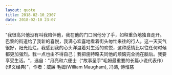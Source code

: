 ```yaml
---
layout: quote
title: 2018-02-10_2307
date: 2018-02-10 23:07
---
```


"我很高兴他没有叫我陪伴他，我在他的门口同他分了手，如释重负地独自走开。巴黎的街道给了我新的喜悦，我满心欢喜地看着街头匆忙来往的行人。这一天天气很好，阳光灿烂，我感到我的心头洋溢着对生活的欢悦，这种感情比以往任何时候都更加强烈。我一点也由不得自己；我把施特略夫同他的烦恼完全抛在脑后。我要享受生活。"，选自："月亮和六便士（“故事圣手”毛姆最重要的长篇小说代表作） (译文经典)"，作者：威廉·毛姆(William Maugham), 冯涛, 傅惟慈